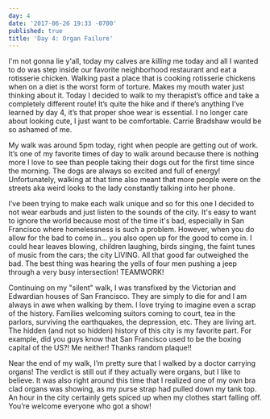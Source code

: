 ```yaml
---
day: 4
date: '2017-06-26 19:33 -0700'
published: true
title: 'Day 4: Organ Failure'
---
```


I'm not gonna lie y'all, today my calves are _killing_ me today and all I wanted to do was step inside our favorite neighborhood restaurant and eat a rotisserie chicken. Walking past a place that is cooking rotisserie chickens when on a diet is the worst form of torture. Makes my mouth water just thinking about it. Today I decided to walk to my therapist’s office and take a completely different route! It’s quite the hike and if there’s anything I’ve learned by day 4, it’s that proper shoe wear is essential. I no longer care about looking cute, I just want to be comfortable. Carrie Bradshaw would be so ashamed of me. 

My walk was around 5pm today, right when people are getting out of work. It’s one of my favorite times of day to walk around because there is nothing more I love to see than people taking their dogs out for the first time since the morning. The dogs are always so excited and full of energy! Unfortunately, walking at that time also meant that more people were on the streets aka weird looks to the lady constantly talking into her phone.

I’ve been trying to make each walk unique and so for this one I decided to not wear earbuds and just listen to the sounds of the city. It's easy to want to ignore the world because most of the time it's bad, especially in San Francisco where homelessness is such a problem. However, when you do allow for the bad to come in... you also open up for the good to come in. I could hear leaves blowing, children laughing, birds singing, the faint tunes of music from the cars; the city LIVING. All that good far outweighed the bad. The best thing was hearing the yells of four men pushing a jeep through a very busy intersection! TEAMWORK! 

Continuing on my "silent" walk, I was transfixed by the Victorian and Edwardian houses of San Francisco. They are simply to die for and I am always in awe when walking by them. I love trying to imagine even a scrap of the history. Families welcoming suitors coming to court, tea in the parlors, surviving the earthquakes, the depression, etc. They are living art. The hidden (and not so hidden) history of this city is my favorite part. For example, did you guys know that San Francisco used to be the boxing capital of the US?! Me neither! Thanks random plaque!! 

Near the end of my walk, I’m pretty sure that I walked by a doctor carrying organs! The verdict is still out if they actually were organs, but I like to believe. It was also right around this time that I realized one of my own bra clad organs was showing, as my purse strap had pulled down my tank top. An hour in the city certainly gets spiced up when my clothes start falling off. You’re welcome everyone who got a show! 

